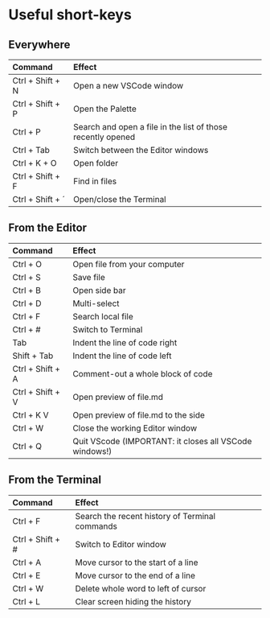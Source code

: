 # Useful short-keys

## Everywhere
| Command | Effect|
| :- | :- |
| Ctrl + Shift + N | Open a new VSCode window |
| Ctrl + Shift + P | Open the Palette |
| Ctrl + P | Search and open a file in the list of those recently opened|
| Ctrl + Tab | Switch between the Editor windows |
| Ctrl + K + O | Open folder |
| Ctrl + Shift + F | Find in files |
| Ctrl + Shift + ´ | Open/close the Terminal |



## From the Editor
| Command | Effect |
| :- | :- |
| Ctrl + O | Open file from your computer |
| Ctrl + S | Save file |
| Ctrl + B | Open side bar |
| Ctrl + D | Multi-select |
| Ctrl + F | Search local file |
| Ctrl + # | Switch to Terminal |
| Tab | Indent the line of code right |
| Shift + Tab | Indent the line of code left |
| Ctrl + Shift + A | Comment-out a whole block of code |
| Ctrl + Shift + V | Open preview of file.md |
| Ctrl + K V | Open preview of file.md to the side |
| Ctrl + W | Close the working Editor window |
| Ctrl + Q | Quit VScode (IMPORTANT: it closes all VSCode windows!)|

## From the Terminal
| Command | Effect |
| :- | :- |
| Ctrl + F | Search the recent history of Terminal commands |
| Ctrl + Shift + # | Switch to Editor window |
| Ctrl + A | Move cursor to the start of a line |
| Ctrl + E | Move cursor to the end of a line |
| Ctrl + W | Delete whole word to left of cursor |
| Ctrl + L | Clear screen hiding the history |